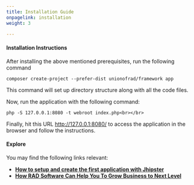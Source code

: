 ```yaml
---
title: Installation Guide
onpagelink: installation
weight: 3

---
```


#### **Installation Instructions**

After installing the above mentioned prerequisites, run the following command

 ```
 composer create-project --prefer-dist unionofrad/framework app
```

This command will set up directory structure along with all the code files.

Now, run the application with the following command:

 ```
 php -S 127.0.0.1:8080 -t webroot index.php<br></br>
```

Finally, hit this URL http://127.0.0.1:8080/ to access the application in the browser and follow the instructions.

#### **Explore**

You may find the following links relevant:

- **[ How to setup and create the first application with Jhipster](https://blog.containerize.com/2020/10/28/how-to-setup-and-create-the-first-application-with-jhipster/)**
- **[ How RAD Software Can Help You To Grow Business to Next Level](https://blog.containerize.com/2020/10/23/how-rad-software-can-help-you-to-grow-business-to-next-level/)**
 